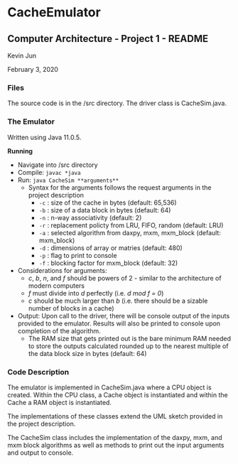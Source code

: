 # CacheEmulator
## Computer Architecture - Project 1 - README
Kevin Jun 

February 3, 2020

### Files
The source code is in the /src directory. The driver class is CacheSim.java. 

### The Emulator
Written using Java 11.0.5.

**Running**
* Navigate into /src directory
* Compile: ```javac *java```
* Run: ```java CacheSim **arguments**```
    * Syntax for the arguments follows the request arguments in the project description
        * ```-c``` : size of the cache in bytes (default: 65,536)
        * ```-b``` : size of a data block in bytes (default: 64)
        * ```-n``` : n-way associativity (default: 2)
        * ```-r``` : replacement policty from LRU, FIFO, random (default: LRU)
        * ```-a``` : selected algorithm from daxpy, mxm, mxm_block (default: mxm_block)
        * ```-d``` : dimensions of array or matries (default: 480)
        * ```-p``` : flag to print to console
        * ```-f``` : blocking factor for mxm_block (default: 32)
* Considerations for arguments:
   * _c_, _b_, _n_, and _f_ should be powers of 2 - similar to the architecture of modern computers
   * _f_ must divide into _d_ perfectly (i.e. _d mod f = 0_)
   * _c_ should be much larger than _b_ (i.e. there should be a sizable number of blocks in a cache)
* Output: Upon call to the driver, there will be console output of the inputs provided to the emulator. Results will also be
printed to console upon completion of the algorithm.
   * The RAM size that gets printed out is the bare minimum RAM needed to store the outputs calculated rounded up to the nearest multiple of the data block size in bytes (default: 64)

### Code Description

The emulator is implemented in CacheSim.java where a CPU object is created. Within the CPU class, a Cache object is instantiated and within the Cache a RAM object is instantiated.

The implementations of these classes extend the UML sketch provided in the project description.

The CacheSim class includes the implementation of the daxpy, mxm, and mxm block algorithms as well as methods to print out the input arguments and output to console.
